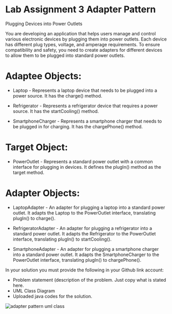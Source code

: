 # Lab Assignment 3 Adapter Pattern
Plugging Devices into Power Outlets

You are developing an application that helps users manage and control various electronic devices by plugging them into power outlets. Each device has different plug types, voltage, and amperage requirements. To ensure compatibility and safety, you need to create adapters for different devices to allow them to be plugged into standard power outlets.

# Adaptee Objects:
- Laptop - Represents a laptop device that needs to be plugged into a power source. It has the charge() method.

- Refrigerator - Represents a refrigerator device that requires a power source. It has the startCooling() method.

- SmartphoneCharger - Represents a smartphone charger that needs to be plugged in for charging. It has the chargePhone() method.

# Target Object:
- PowerOutlet - Represents a standard power outlet with a common interface for plugging in devices. It defines the plugIn() method as the target method.

# Adapter Objects:
- LaptopAdapter - An adapter for plugging a laptop into a standard power outlet. It adapts the Laptop to the PowerOutlet interface, translating plugIn() to charge().

- RefrigeratorAdapter - An adapter for plugging a refrigerator into a standard power outlet. It adapts the Refrigerator to the PowerOutlet interface, translating plugIn() to startCooling().

- SmartphoneAdapter - An adapter for plugging a smartphone charger into a standard power outlet. It adapts the SmartphoneCharger to the PowerOutlet interface, translating plugIn() to chargePhone().

In your solution you must provide the following in your Github link account:

  - Problem statement (description of the problem. Just copy what is stated here.
  - UML Class Diagram
  - Uploaded java codes for the solution.


![adapter pattern uml class](https://github.com/user-attachments/assets/ca1bcab7-cc09-4f2c-9c8d-b5bc08770cb4)
